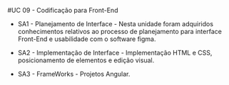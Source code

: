 #UC 09 - Codificação para Front-End

- SA1 - Planejamento de Interface - Nesta unidade foram adquiridos conhecimentos relativos ao processo de planejamento para interface Front-End e usabilidade com o software figma.

- SA2 - Implementação de Interface - Implementação HTML e CSS, posicionamento de elementos e edição visual.

- SA3 - FrameWorks - Projetos Angular.

